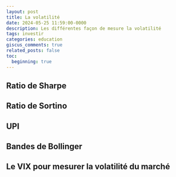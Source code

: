 ```yaml
---
layout: post
title: La volatilité
date: 2024-05-25 11:59:00-0000
description: Les différentes façon de mesure la volatilité
tags: investir
categories: education
giscus_comments: true
related_posts: false
toc:
  beginning: true
---
```


## Ratio de Sharpe

## Ratio de Sortino

## UPI

## Bandes de Bollinger

## Le VIX pour mesurer la volatilité du marché

